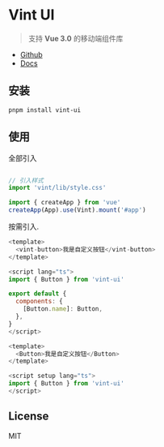 # Vint UI

> 支持 **Vue 3.0** 的移动端组件库

- [Github]()
- [Docs]()

## 安装
```shell
pnpm install vint-ui
```

## 使用

全部引入

```javascript

// 引入样式
import 'vint/lib/style.css'

import { createApp } from 'vue'
createApp(App).use(Vint).mount('#app')

```

按需引入.

```javascript
<template>
  <vint-button>我是自定义按钮</vint-button>
</template>

<script lang="ts">
import { Button } from 'vint-ui'

export default {
  components: {
    [Button.name]: Button,
  },
}
</script>
```

```javascript
<template>
  <Button>我是自定义按钮</Button>
</template>

<script setup lang="ts">
import { Button } from 'vint-ui'
</script>
```

## License
MIT
